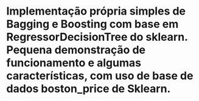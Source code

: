 # Implementação própria simples de Bagging e Boosting com base em RegressorDecisionTree do sklearn. Pequena demonstração de funcionamento e algumas características, com uso de base de dados boston_price de Sklearn.
